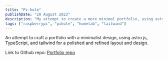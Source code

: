 ```yaml
---
title: "Pi-hole"
publishDate: "20 August 2023"
description: "My attempt to create a more minimal portfolio, using astro.js"
tags: ["raspberrypi", "pihole", "homelab", "tailwind"]
---
```


An attempt to craft a portfolio with a minimalist design, using astro.js, TypeScript, and tailwind for a polished and refined layout and design.

Link to Github repo: [Portfolio repo](https://github.com/hasham-qaiser/astro-portfolio)
